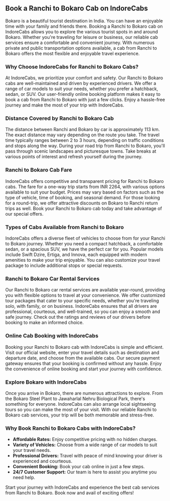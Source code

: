 ## Book a Ranchi to Bokaro Cab on IndoreCabs

Bokaro is a beautiful tourist destination in India. You can have an enjoyable time with your family and friends there. Booking a Ranchi to Bokaro cab on IndoreCabs allows you to explore the various tourist spots in and around Bokaro. Whether you're traveling for leisure or business, our reliable cab services ensure a comfortable and convenient journey. With numerous private and public transportation options available, a cab from Ranchi to Bokaro offers the most flexible and enjoyable travel experience.

### Why Choose IndoreCabs for Ranchi to Bokaro Cabs?

At IndoreCabs, we prioritize your comfort and safety. Our Ranchi to Bokaro cabs are well-maintained and driven by experienced drivers. We offer a range of car models to suit your needs, whether you prefer a hatchback, sedan, or SUV. Our user-friendly online booking platform makes it easy to book a cab from Ranchi to Bokaro with just a few clicks. Enjoy a hassle-free journey and make the most of your trip with IndoreCabs.

### Distance Covered by Ranchi to Bokaro Cab

The distance between Ranchi and Bokaro by car is approximately 113 km. The exact distance may vary depending on the route you take. The travel time typically ranges between 2 to 3 hours, depending on traffic conditions and stops along the way. During your road trip from Ranchi to Bokaro, you'll pass through scenic landscapes and picturesque towns. Take breaks at various points of interest and refresh yourself during the journey.

### Ranchi to Bokaro Cab Fare

IndoreCabs offers competitive and transparent pricing for Ranchi to Bokaro cabs. The fare for a one-way trip starts from INR 2264, with various options available to suit your budget. Prices may vary based on factors such as the type of vehicle, time of booking, and seasonal demand. For those looking for a round-trip, we offer attractive discounts on Bokaro to Ranchi return trips as well. Book your Ranchi to Bokaro cab today and take advantage of our special offers.

### Types of Cabs Available from Ranchi to Bokaro

IndoreCabs offers a diverse fleet of vehicles to choose from for your Ranchi to Bokaro journey. Whether you need a compact hatchback, a comfortable sedan, or a spacious SUV, we have the perfect car for you. Popular models include Swift Dzire, Ertiga, and Innova, each equipped with modern amenities to make your trip enjoyable. You can also customize your travel package to include additional stops or special requests.

### Ranchi to Bokaro Car Rental Services

Our Ranchi to Bokaro car rental services are available year-round, providing you with flexible options to travel at your convenience. We offer customized tour packages that cater to your specific needs, whether you're traveling solo, with family, or on business. IndoreCabs ensures that all drivers are professional, courteous, and well-trained, so you can enjoy a smooth and safe journey. Check out the ratings and reviews of our drivers before booking to make an informed choice.

### Online Cab Booking with IndoreCabs

Booking your Ranchi to Bokaro cab with IndoreCabs is simple and efficient. Visit our official website, enter your travel details such as destination and departure date, and choose from the available cabs. Our secure payment gateway ensures that your booking is confirmed without any hassle. Enjoy the convenience of online booking and start your journey with confidence.

### Explore Bokaro with IndoreCabs

Once you arrive in Bokaro, there are numerous attractions to explore. From the Bokaro Steel Plant to Jawaharlal Nehru Biological Park, there's something for everyone. IndoreCabs can also arrange local sightseeing tours so you can make the most of your visit. With our reliable Ranchi to Bokaro cab services, your trip will be both memorable and stress-free.

### Why Book Ranchi to Bokaro Cabs with IndoreCabs?

- **Affordable Rates:** Enjoy competitive pricing with no hidden charges.
- **Variety of Vehicles:** Choose from a wide range of car models to suit your travel needs.
- **Professional Drivers:** Travel with peace of mind knowing your driver is experienced and courteous.
- **Convenient Booking:** Book your cab online in just a few steps.
- **24/7 Customer Support:** Our team is here to assist you anytime you need help.

Start your journey with IndoreCabs and experience the best cab services from Ranchi to Bokaro. Book now and avail of exciting offers!
